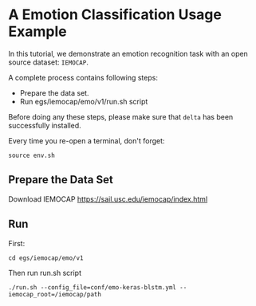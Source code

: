 
# A Emotion Classification Usage Example

In this tutorial, we demonstrate an emotion recognition task with an open source dataset: `IEMOCAP`.

A complete process contains following steps:

- Prepare the data set.
- Run egs/iemocap/emo/v1/run.sh script

Before doing any these steps, please make sure that `delta` has been successfully installed. 

Every time you re-open a terminal, don't forget: 

```
source env.sh
```

## Prepare the Data Set

Download IEMOCAP https://sail.usc.edu/iemocap/index.html

## Run

First:

```
cd egs/iemocap/emo/v1
```

Then run run.sh script

```
./run.sh --config_file=conf/emo-keras-blstm.yml --iemocap_root=/iemocap/path
```
